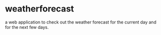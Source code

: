 # weatherforecast 
a web application to check out the weather forecast for the current day and for the next few days. 

